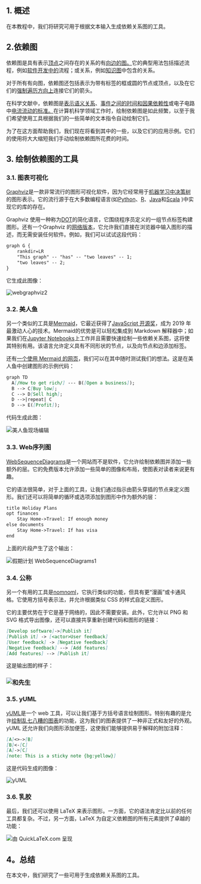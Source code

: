 ## 1. 概述

在本教程中，我们将研究可用于根据文本输入生成依赖关系图的工具。

## 2.依赖图

依赖图是具有表示[顶点](https://www.baeldung.com/cs/graph-theory-intro)之间存在的关系的有[向边的图。](https://www.baeldung.com/cs/graphs-directed-vs-undirected-graph#directed-graphs)它的典型用法包括描述流程，例如[软件开发中的](https://www.baeldung.com/devops-overview)流程；或关系，例如[知识图](https://www.baeldung.com/cs/ml-knowledge-graphs)中包含的关系。

对于所有有向图，依赖图还包括表示为带有标签的框或圆的节点或顶点，以及在它们的[强制遍历方向上](https://www.baeldung.com/java-graphs#traversing-a-graph)连接它们的箭头。

在科学文献中，依赖图是[表示语义关系](https://www.sciencedirect.com/science/article/pii/B9780128161760000107)、[事件之间的时间和因果依赖性](https://www.sciencedirect.com/science/article/pii/B9780123965356000065)或电子电路中[电流流动的标准。](https://www.sciencedirect.com/science/article/pii/B9780128007303000034)在计算机科学领域工作时，绘制依赖图是如此频繁，以至于我们希望使用工具根据我们的一些简单的文本指令自动绘制它们。

为了在这方面帮助我们，我们现在将看到其中的一些，以及它们的应用示例。它们的使用将大大缩短我们手动绘制依赖图所花费的时间。

## 3. 绘制依赖图的工具

### 3.1. 图表可视化

[Graphviz](https://www.graphviz.org/)是一款非常流行的图形可视化软件，因为它经常用于[机器学习中](https://www.baeldung.com/cs/machine-learning-how-to-start)[决策树](https://www.baeldung.com/java-binary-tree)的图形表示。它的流行源于在大多数编程语言(如[Python](https://pypi.org/project/graphviz/)、[R](https://rich-iannone.github.io/DiagrammeR/graph_creation.html)、[Java](https://github.com/nidi3/graphviz-java)和[Scala](https://github.com/Ldpe2G/Graphviz4S) )中实现它的库的存在。

Graphviz 使用一种称为[DOT](https://www.graphviz.org/doc/info/lang.html)的简化语言，它围绕程序员定义的一组节点标签构建图形。还有一个Graphviz 的[网络版本](http://www.webgraphviz.com/)，它允许我们直接在浏览器中输入图形的描述，而无需安装任何软件。例如，我们可以试试这段代码：

```markdown
graph G {
    rankdir=LR
    "This graph" -- "has" -- "two leaves" -- 1;
    "two leaves" -- 2;
}
```

它生成此图像：

![webgraphviz2](https://www.baeldung.com/wp-content/uploads/sites/4/2020/08/Screenshot_2020-08-25-Webgraphviz2.png)

### 3.2. 美人鱼

另一个类似的工具是[Mermaid](https://mermaid-js.github.io/mermaid/#/)，它最近获得了[JavaScript 开源奖](https://osawards.com/javascript/2019)，成为 2019 年最激动人心的技术。Mermaid的优势是可以轻松集成到 Markdown 解释器中；如果我们在[Jupyter Notebooks](https://bollwyvl.github.io/nb-mermaid/)上工作并且需要快速绘制一些依赖关系图，这将使其特别有用。该语言允许定义具有不同形状的节点，以及向节点和边添加标签。

还有[一个使用 Mermaid 的网页](https://mermaid-js.github.io/mermaid-live-editor/#/edit/eyJjb2RlIjoiZ3JhcGggVERcbiAgQVtDaHJpc3RtYXNdIC0tPnxHZXQgbW9uZXl8IEIoR28gc2hvcHBpbmcpXG4gIEIgLS0-IEN7TGV0IG1lIHRoaW5rfVxuICBDIC0tPnxPbmV8IERbTGFwdG9wXVxuICBDIC0tPnxUd298IEVbaVBob25lXVxuICBDIC0tPnxUaHJlZXwgRltmYTpmYS1jYXIgQ2FyXVxuXHRcdCIsIm1lcm1haWQiOnsidGhlbWUiOiJkZWZhdWx0In19)，我们可以在其中随时测试我们的想法。这是在美人鱼中创建图形的示例代码：

```markdown
graph TD
  A[/How to get rich/] --- B([Open a business]);
  B --> C[Buy low];
  C --> D[Sell high];
  D -->|repeat| C
  D --> E([Profit]);
```

代码生成此图：

![美人鱼现场编辑](https://www.baeldung.com/wp-content/uploads/sites/4/2020/08/Screenshot_2020-08-25-Mermaid-live-editor.png)

### 3.3. Web序列图

[WebSequenceDiagrams](https://www.websequencediagrams.com/)是一个网站而不是软件，它允许绘制依赖图并添加一些额外的层。它的免费版本允许添加一些简单的图像和布局，使图表对读者来说更有趣。

它的语法很简单，对于上面的工具，让我们通过指示由箭头穿插的节点来定义图形。我们还可以将简单的循环或选项添加到图形中作为额外的层：

```markdown
title Holiday Plans
opt finances
    Stay Home->Travel: If enough money
else documents
    Stay Home->Travel: If has visa
end
```

上面的片段产生了这个输出：

![假期计划 WebSequenceDiagrams1](https://www.baeldung.com/wp-content/uploads/sites/4/2020/08/Screenshot_2020-08-25-Holiday-Plans-WebSequenceDiagrams1.png)

### 3.4. 公称

另一个有用的工具是[nomnoml](http://www.nomnoml.com/)，它执行类似的功能，但具有更“漫画”或卡通风格。它使用方括号表示法，并允许根据类似 CSS 的样式自定义图形。

它的主要优势在于它是基于网络的，因此不需要安装。此外，它允许以 PNG 和 SVG 格式导出图像，还可以直接共享重新创建代码和图形的链接：

```markdown
[Develop software]->[Publish it]
[Publish it] -> [<actor>User feedback]
[User feedback] -> [Negative feedback]
[Negative feedback] --> [Add features] 
[Add features] --> [Publish it]
```

这是输出图的样子：

### ![和先生](https://www.baeldung.com/wp-content/uploads/sites/4/2020/08/nomnoml.png)

### 3.5. yUML

[yUML](https://yuml.me/)是一个 web 工具，可以让我们基于方括号语言绘制图形。特别有趣的是允许[绘制乱七八糟的图表](https://yuml.me/diagram/scruffy/class/draw)的功能，这为我们的图表提供了一种非正式和友好的外观。yUML 还允许我们向图形添加便签，这使我们能够提供易于解释的附加注释：

```markdown
[A]<>->[B]
[B]<-[C]
[A]->[C]
[note: This is a sticky note {bg:yellow}]
```

这是代码生成的图像：

![yUML](https://www.baeldung.com/wp-content/uploads/sites/4/2020/08/Screenshot_2020-08-25-yUML.png)

### 3.6. 乳胶

最后，我们还可以使用 LaTeX 来表示图形。一方面，它的语法肯定比以前的任何工具都复杂。不过，另一方面，LaTeX 为自定义依赖图的所有元素提供了卓越的功能：

![由 QuickLaTeX.com 呈现](https://www.baeldung.com/wp-content/ql-cache/quicklatex.com-302f9a96a9c35bd8c993e0428d8e0110_l3.svg)

## 4。总结

在本文中，我们研究了一些可用于生成依赖关系图的工具。